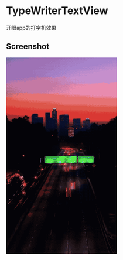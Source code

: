 # TypeWriterTextView
开眼app的打字机效果


## Screenshot
![](https://github.com/liuki2014/TypeWriterTextView/blob/master/screenshot/2017-06-07%2014_51_01.gif)
